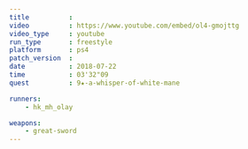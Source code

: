 ```yaml
---
title          :
video          : https://www.youtube.com/embed/ol4-gmojttg
video_type     : youtube
run_type       : freestyle
platform       : ps4
patch_version  :
date           : 2018-07-22
time           : 03'32"09
quest          : 9★-a-whisper-of-white-mane

runners:
    - hk_mh_olay

weapons:
    - great-sword
---
```

